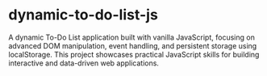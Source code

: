 # dynamic-to-do-list-js
A dynamic To-Do List application built with vanilla JavaScript, focusing on advanced DOM manipulation, event handling, and persistent storage using localStorage. This project showcases practical JavaScript skills for building interactive and data-driven web applications.
